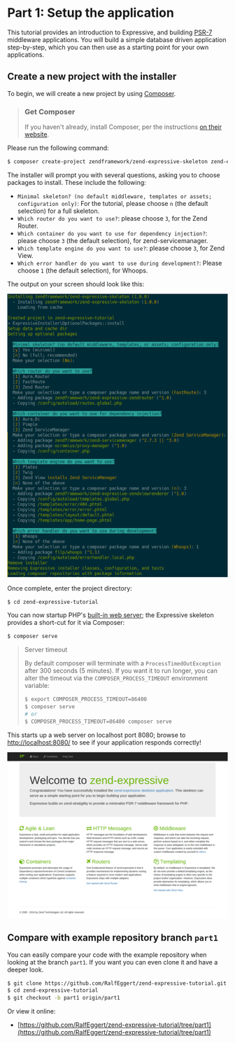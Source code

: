 # Part 1: Setup the application

This tutorial provides an introduction to Expressive, and building
[PSR-7](http://www.php-fig.org/psr/psr-7/) middleware applications. You will
build a simple database driven application step-by-step, which you can then use
as a starting point for your own applications.

## Create a new project with the installer

To begin, we will create a new project by using
[Composer](https://getcomposer.org).

> ### Get Composer
>
> If you haven't already, install Composer, per the instructions
> [on their website](https://getcomposer.org/doc/00-intro.md#installation-linux-unix-osx).

Please run the following command:

```bash
$ composer create-project zendframework/zend-expressive-skeleton zend-expressive-tutorial
```

The installer will prompt you with several questions, asking you
to choose packages to install. These include the following:

- `Minimal skeleton? (no default middleware, templates or assets; configuration
  only)`: For the tutorial, please choose `n` (the default selection) for a full
  skeleton. 
- `Which router do you want to use?`: please choose `3`, for the Zend Router.
- `Which container do you want to use for dependency injection?`: please choose
  `3` (the default selection), for zend-servicemanager.
- `Which template engine do you want to use?`: please choose `3`, for Zend View.
- `Which error handler do you want to use during development?`: Please choose
  `1` (the default selection), for Whoops.

The output on your screen should look like this:

![Zend\Expressive installer](images/installer.png)

Once complete, enter the project directory:

```bash
$ cd zend-expressive-tutorial
```

You can now startup PHP's [built-in web server](http://php.net/manual/en/features.commandline.webserver.php);
the Expressive skeleton provides a short-cut for it via Composer:

```bash
$ composer serve
```

> Server timeout
> 
> By default composer will terminate with a `ProcessTimedOutException` after
> 300 seconds (5 minutes). If you want it to run longer, you can alter the timeout
> via the `COMPOSER_PROCESS_TIMEOUT` environment variable:
> 
> ```bash
> $ export COMPOSER_PROCESS_TIMEOUT=86400
> $ composer serve
> # or
> $ COMPOSER_PROCESS_TIMEOUT=86400 composer serve
> ```

This starts up a web server on localhost port 8080; browse to 
[http://localhost:8080/](http://localhost:8080/) to see if your 
application responds correctly!

![Screenshot after installation](images/screen-after-installation.png)

## Compare with example repository branch `part1`

You can easily compare your code with the example repository when looking 
at the branch `part1`. If you want you can even clone it and have a deeper
look.

```bash
$ git clone https://github.com/RalfEggert/zend-expressive-tutorial.git
$ cd zend-expressive-tutorial
$ git checkout -b part1 origin/part1
```

Or view it online:

- [https://github.com/RalfEggert/zend-expressive-tutorial/tree/part1](https://github.com/RalfEggert/zend-expressive-tutorial/tree/part1)
